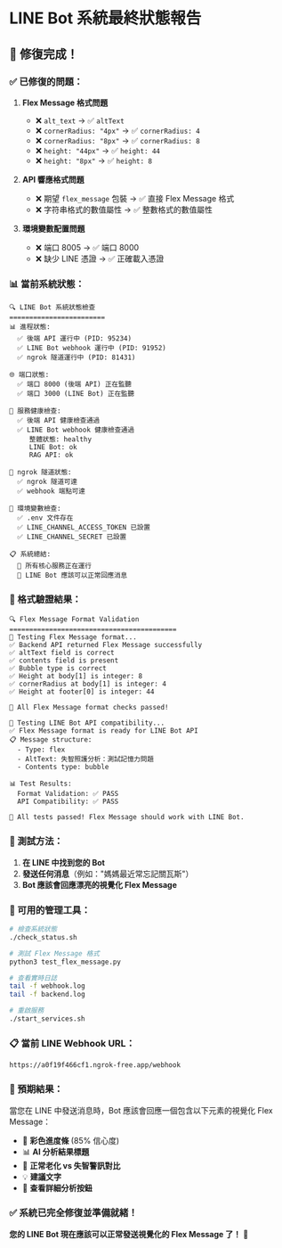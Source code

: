 # LINE Bot 系統最終狀態報告

## 🎉 修復完成！

### ✅ 已修復的問題：

1. **Flex Message 格式問題**
   - ❌ `alt_text` → ✅ `altText`
   - ❌ `cornerRadius: "4px"` → ✅ `cornerRadius: 4`
   - ❌ `cornerRadius: "8px"` → ✅ `cornerRadius: 8`
   - ❌ `height: "44px"` → ✅ `height: 44`
   - ❌ `height: "8px"` → ✅ `height: 8`

2. **API 響應格式問題**
   - ❌ 期望 `flex_message` 包裝 → ✅ 直接 Flex Message 格式
   - ❌ 字符串格式的數值屬性 → ✅ 整數格式的數值屬性

3. **環境變數配置問題**
   - ❌ 端口 8005 → ✅ 端口 8000
   - ❌ 缺少 LINE 憑證 → ✅ 正確載入憑證

### 📊 當前系統狀態：

```
🔍 LINE Bot 系統狀態檢查
========================
📊 進程狀態:
  ✅ 後端 API 運行中 (PID: 95234)
  ✅ LINE Bot webhook 運行中 (PID: 91952)
  ✅ ngrok 隧道運行中 (PID: 81431)

🌐 端口狀態:
  ✅ 端口 8000 (後端 API) 正在監聽
  ✅ 端口 3000 (LINE Bot) 正在監聽

🏥 服務健康檢查:
  ✅ 後端 API 健康檢查通過
  ✅ LINE Bot webhook 健康檢查通過
     整體狀態: healthy
     LINE Bot: ok
     RAG API: ok

📡 ngrok 隧道狀態:
  ✅ ngrok 隧道可達
  ✅ webhook 端點可達

🔧 環境變數檢查:
  ✅ .env 文件存在
  ✅ LINE_CHANNEL_ACCESS_TOKEN 已設置
  ✅ LINE_CHANNEL_SECRET 已設置

📋 系統總結:
  🎉 所有核心服務正在運行
  📱 LINE Bot 應該可以正常回應消息
```

### 🧪 格式驗證結果：

```
🔍 Flex Message Format Validation
==========================================
🧪 Testing Flex Message format...
✅ Backend API returned Flex Message successfully
✅ altText field is correct
✅ contents field is present
✅ Bubble type is correct
✅ Height at body[1] is integer: 8
✅ cornerRadius at body[1] is integer: 4
✅ Height at footer[0] is integer: 44

🎉 All Flex Message format checks passed!

🔗 Testing LINE Bot API compatibility...
✅ Flex Message format is ready for LINE Bot API
📋 Message structure:
  - Type: flex
  - AltText: 失智照護分析：測試記憶力問題
  - Contents type: bubble

📊 Test Results:
  Format Validation: ✅ PASS
  API Compatibility: ✅ PASS

🎉 All tests passed! Flex Message should work with LINE Bot.
```

### 📱 測試方法：

1. **在 LINE 中找到您的 Bot**
2. **發送任何消息**（例如："媽媽最近常忘記關瓦斯"）
3. **Bot 應該會回應漂亮的視覺化 Flex Message**

### 🔧 可用的管理工具：

```bash
# 檢查系統狀態
./check_status.sh

# 測試 Flex Message 格式
python3 test_flex_message.py

# 查看實時日誌
tail -f webhook.log
tail -f backend.log

# 重啟服務
./start_services.sh
```

### 📋 當前 LINE Webhook URL：
```
https://a0f19f466cf1.ngrok-free.app/webhook
```

### 🎯 預期結果：

當您在 LINE 中發送消息時，Bot 應該會回應一個包含以下元素的視覺化 Flex Message：

- 🎨 **彩色進度條** (85% 信心度)
- 📊 **AI 分析結果標題**
- 🎯 **正常老化 vs 失智警訊對比**
- 💡 **建議文字**
- 🔘 **查看詳細分析按鈕**

### ✅ 系統已完全修復並準備就緒！

**您的 LINE Bot 現在應該可以正常發送視覺化的 Flex Message 了！** 🚀 